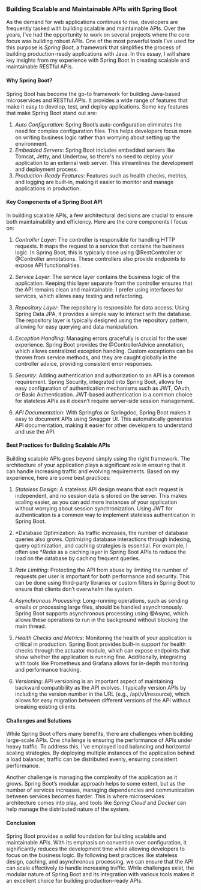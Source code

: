 

### Building Scalable and Maintainable APIs with Spring Boot

As the demand for web applications continues to rise, developers are frequently tasked with building scalable and maintainable APIs. Over the years, I’ve had the opportunity to work on several projects where the core focus was building robust APIs. One of the most powerful tools I’ve used for this purpose is *Spring Boot*, a framework that simplifies the process of building production-ready applications with Java. In this essay, I will share key insights from my experience with Spring Boot in creating scalable and maintainable RESTful APIs.

#### Why Spring Boot?

Spring Boot has become the go-to framework for building Java-based microservices and RESTful APIs. It provides a wide range of features that make it easy to develop, test, and deploy applications. Some key features that make Spring Boot stand out are:

1. *Auto Configuration*: Spring Boot’s auto-configuration eliminates the need for complex configuration files. This helps developers focus more on writing business logic rather than worrying about setting up the environment.
2. *Embedded Servers*: Spring Boot includes embedded servers like Tomcat, Jetty, and Undertow, so there's no need to deploy your application to an external web server. This streamlines the development and deployment process.
3. *Production-Ready Features*: Features such as health checks, metrics, and logging are built-in, making it easier to monitor and manage applications in production.

#### Key Components of a Spring Boot API

In building scalable APIs, a few architectural decisions are crucial to ensure both maintainability and efficiency. Here are the core components I focus on:

1. *Controller Layer*: The controller is responsible for handling HTTP requests. It maps the request to a service that contains the business logic. In Spring Boot, this is typically done using @RestController or @Controller annotations. These controllers also provide endpoints to expose API functionalities.

2. *Service Layer*: The service layer contains the business logic of the application. Keeping this layer separate from the controller ensures that the API remains clean and maintainable. I prefer using interfaces for services, which allows easy testing and refactoring.

3. *Repository Layer*: The repository is responsible for data access. Using Spring Data JPA, it provides a simple way to interact with the database. The repository layer is typically designed using the repository pattern, allowing for easy querying and data manipulation.

4. *Exception Handling*: Managing errors gracefully is crucial for the user experience. Spring Boot provides the @ControllerAdvice annotation, which allows centralized exception handling. Custom exceptions can be thrown from service methods, and they are caught globally in the controller advice, providing consistent error responses.

5. *Security*: Adding authentication and authorization to an API is a common requirement. Spring Security, integrated into Spring Boot, allows for easy configuration of authentication mechanisms such as JWT, OAuth, or Basic Authentication. JWT-based authentication is a common choice for stateless APIs as it doesn’t require server-side session management.

6. *API Documentation*: With Springfox or Springdoc, Spring Boot makes it easy to document APIs using Swagger UI. This automatically generates API documentation, making it easier for other developers to understand and use the API.

#### Best Practices for Building Scalable APIs

Building scalable APIs goes beyond simply using the right framework. The architecture of your application plays a significant role in ensuring that it can handle increasing traffic and evolving requirements. Based on my experience, here are some best practices:

1. *Stateless Design*: A stateless API design means that each request is independent, and no session data is stored on the server. This makes scaling easier, as you can add more instances of your application without worrying about session synchronization. Using JWT for authentication is a common way to implement stateless authentication in Spring Boot.

2. *Database Optimization: As traffic increases, the number of database queries also grows. Optimizing database interactions through indexing, query optimization, and caching strategies is essential. For example, I often use **Redis* as a caching layer in Spring Boot APIs to reduce the load on the database by caching frequent queries.

3. *Rate Limiting*: Protecting the API from abuse by limiting the number of requests per user is important for both performance and security. This can be done using third-party libraries or custom filters in Spring Boot to ensure that clients don’t overwhelm the system.

4. *Asynchronous Processing*: Long-running operations, such as sending emails or processing large files, should be handled asynchronously. Spring Boot supports asynchronous processing using @Async, which allows these operations to run in the background without blocking the main thread.

5. *Health Checks and Metrics*: Monitoring the health of your application is critical in production. Spring Boot provides built-in support for health checks through the actuator module, which can expose endpoints that show whether the application is running fine. Additionally, integrating with tools like Prometheus and Grafana allows for in-depth monitoring and performance tracking.

6. *Versioning*: API versioning is an important aspect of maintaining backward compatibility as the API evolves. I typically version APIs by including the version number in the URL (e.g., /api/v1/resource), which allows for easy migration between different versions of the API without breaking existing clients.

#### Challenges and Solutions

While Spring Boot offers many benefits, there are challenges when building large-scale APIs. One challenge is ensuring the performance of APIs under heavy traffic. To address this, I’ve employed load balancing and horizontal scaling strategies. By deploying multiple instances of the application behind a load balancer, traffic can be distributed evenly, ensuring consistent performance.

Another challenge is managing the complexity of the application as it grows. Spring Boot’s modular approach helps to some extent, but as the number of services increases, managing dependencies and communication between services becomes harder. This is where microservices architecture comes into play, and tools like *Spring Cloud* and *Docker* can help manage the distributed nature of the system.

#### Conclusion

Spring Boot provides a solid foundation for building scalable and maintainable APIs. With its emphasis on convention over configuration, it significantly reduces the development time while allowing developers to focus on the business logic. By following best practices like stateless design, caching, and asynchronous processing, we can ensure that the API can scale effectively to handle increasing traffic. While challenges exist, the modular nature of Spring Boot and its integration with various tools makes it an excellent choice for building production-ready APIs.
